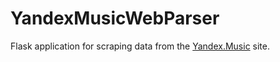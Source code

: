 # YandexMusicWebParser
Flask application for scraping data from the [Yandex.Music](https://music.yandex.ru) site.
